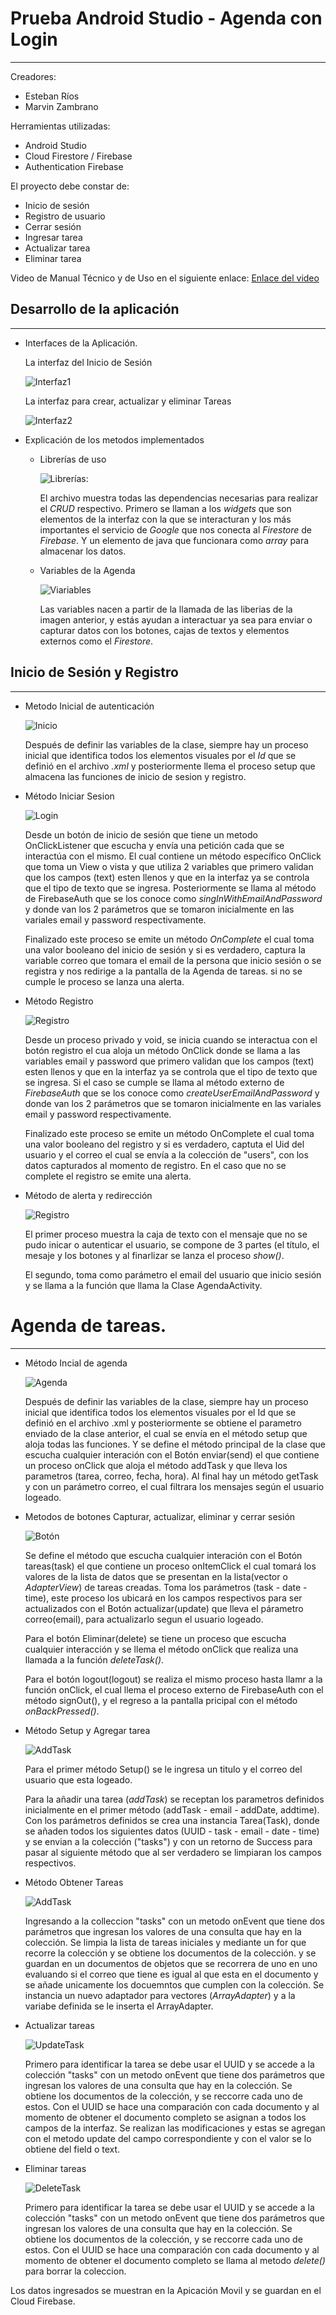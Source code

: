 # Prueba Android Studio - Agenda con Login
***
Creadores:
- Esteban Ríos
- Marvin Zambrano

Herramientas utilizadas:
- Android Studio
- Cloud Firestore / Firebase
- Authentication Firebase

El proyecto debe constar de:
- Inicio de sesión
- Registro de usuario
- Cerrar sesión
- Ingresar tarea
- Actualizar tarea
- Eliminar tarea

Video de Manual Técnico y de Uso en el siguiente enlace: [Enlace del video](https://youtu.be/Fjem6VDii6M)

## Desarrollo de la aplicación
***
- Interfaces de la Aplicación.
  
  La interfaz del Inicio de Sesión
  
  ![Interfaz1](https://github.com/EstebanRios99/prueba-android/blob/master/Capturas/Interfaz_Inicio%20Sesión.png)
   
  La interfaz para crear, actualizar y eliminar Tareas
  
  ![Interfaz2](https://github.com/EstebanRios99/prueba-android/blob/master/Capturas/Interfaz_Tareas.png)
  
- Explicación de los metodos implementados
  
  - Librerías de uso  
  
    ![Librerías](https://github.com/EstebanRios99/prueba-android/blob/master/Capturas/Librerias_Agenda.JPG):  
    
    El archivo muestra todas las dependencias necesarias para realizar el *CRUD* respectivo. Primero se llaman a los *widgets* que son elementos de la interfaz con la que se interacturan y los más importantes el servicio de *Google* que nos conecta al *Firestore* de *Firebase*. Y un elemento de java que funcionara como *array* para almacenar los datos.
    
  - Variables de la Agenda  
  
    ![Viariables](https://github.com/EstebanRios99/prueba-android/blob/master/Capturas/Variables_Agenda.JPG)  
    
    Las variables nacen a partir de la llamada de las liberias de la imagen anterior, y estás ayudan a interactuar ya sea para enviar o capturar datos con los botones, cajas de textos y elementos externos como el *Firestore*.
    
## Inicio de Sesión y Registro
***
  - Metodo Inicial de autenticación  
  
    ![Inicio](https://github.com/EstebanRios99/prueba-android/blob/master/Capturas/OnCreate_Autenticación.JPG)  
    
    Después de definir las variables de la clase, siempre hay un proceso inicial que identifica todos los elementos visuales por el *Id* que se definió en el archivo *.xml* y posteriormente llema el proceso setup que almacena las funciones de inicio de sesion y registro.
    
  - Método Iniciar Sesion  
  
    ![Login](https://github.com/EstebanRios99/prueba-android/blob/master/Capturas/Metodo_IniciarSesion.JPG)  
    
    Desde un botón de inicio de sesión que tiene un metodo OnClickListener que escucha y envía una petición cada que se interactúa con el mismo. El cual contiene un método específico OnClick que toma un View o vista y que utiliza 2 variables que primero validan que los campos (text) esten llenos y que en la interfaz ya se controla que el tipo de texto que se ingresa. Posteriormente se llama al método de FirebaseAuth que se los conoce como _singInWithEmailAndPassword_ y donde van los 2 parámetros que se tomaron inicialmente en las variales email y password respectivamente.  
    
    Finalizado este proceso se emite un método _OnComplete_ el cual toma una valor booleano del inicio de sesión y si es verdadero, captura la variable correo que tomara el email de la persona que inicio sesión o se registra y nos redirige a la pantalla de la Agenda de tareas. si no se cumple le proceso se lanza una alerta.
    
  - Método Registro  
  
    ![Registro](https://github.com/EstebanRios99/prueba-android/blob/master/Capturas/Metodo_Registrar.JPG)  
    
    Desde un proceso privado y void, se inicia cuando se interactua con el botón registro el cua aloja un método OnClick donde se llama a las variables email y password que primero validan que los campos (text) esten llenos y que en la interfaz ya se controla que el tipo de texto que se ingresa. Si el caso se cumple se llama al método externo de *FirebaseAuth* que se los conoce como _createUserEmailAndPassword_ y donde van los 2 parámetros que se tomaron inicialmente en las variales email y password respectivamente.  
    
    Finalizado este proceso se emite un método OnComplete el cual toma una valor booleano del registro y si es verdadero, captuta el Uid del usuario y el correo el cual se envía a la colección de "users", con los datos capturados al momento de registro. En el caso que no se complete el registro se emite una alerta.
    
  - Método de alerta y redirección  
  
    ![Registro](https://github.com/EstebanRios99/prueba-android/blob/master/Capturas/Metodo_Alerta_y_Redireccion.JPG)  
    
    El primer proceso muestra la caja de texto con el mensaje que no se pudo inicar o autenticar el usuario, se compone de 3 partes (el título, el mesaje y los botones y al finarlizar se lanza el proceso _show()_.  
    
    El segundo, toma como parámetro el email del usuario que inicio sesión y se llama a la función que llama la Clase AgendaActivity.

# Agenda de tareas.
***
  - Método Incial de agenda  
  
    ![Agenda](https://github.com/EstebanRios99/prueba-android/blob/master/Capturas/OnCreate_Agenda_Enviar.JPG)  
    
    Después de definir las variables de la clase, siempre hay un proceso inicial que identifica todos los elementos visuales por el Id que se definió en el archivo .xml y posteriormente se obtiene el parametro enviado de la clase anterior, el cual se envía en el método setup que aloja todas las funciones. Y se define el método principal de la clase que escucha cualquier interación con el Botón enviar(send) el que contiene un proceso onClick que aloja el método addTask y que lleva los parametros (tarea, correo, fecha, hora). Al final hay un método getTask y con un parámetro correo, el cual filtrara los mensajes según el usuario logeado.
    
  - Metodos de botones Capturar, actualizar, eliminar y cerrar sesión 
  
  
    ![Botón](https://github.com/EstebanRios99/prueba-android/blob/master/Capturas/OnCreate_Agenda_Botones_Capturar_Actualizar_Eliminar.JPG)  
    
    Se define el método que escucha cualquier interación con el Botón tareas(task) el que contiene un proceso onItemClick el cual tomará los valores de la lista de datos que se presentan en la lista(vector o _AdapterView_) de tareas creadas. Toma los parámetros (task - date - time), este proceso los ubicará en los campos respectivos para ser actualizados con el Botón actualizar(update) que lleva el párametro correo(email), para actualizarlo segun el usuario logeado.  
    
    Para el botón Eliminar(delete) se tiene un proceso que escucha cualquier interacción y se llema el método onClick que realiza una llamada a la función _deleteTask()_.  
    
    Para el botón logout(logout) se realiza el mismo proceso hasta llamr a la función onClick, el cual llema el proceso externo de FirebaseAuth con el método signOut(), y el regreso a la pantalla pricipal con el método _onBackPressed()_.
    
   - Método Setup y Agregar tarea  
   
     ![AddTask](https://github.com/EstebanRios99/prueba-android/blob/master/Capturas/Metodo_Setup_y_Agregar_Tarea.JPG)  
     
     Para el primer método Setup() se le ingresa un titulo y el correo del usuario que esta logeado.  
     
     Para la añadir una tarea (_addTask_) se receptan los parametros definidos inicialmente en el primer método (addTask - email - addDate, addtime). Con los parámetros definidos se crea una instancia Tarea(Task), donde se añaden todos los siguientes datos (UUID - task - email - date - time) y se envian a la colección ("tasks") y con un retorno de Success para pasar al siguiente método que al ser verdadero se limpiaran los campos respectivos.
     
  - Método Obtener Tareas  
  
    ![AddTask](https://github.com/EstebanRios99/prueba-android/blob/master/Capturas/Metodo_Obtener_Tareas.JPG)  
    
    Ingresando a la colleccion "tasks" con un metodo onEvent que tiene dos parámetros que ingresan los valores de una consulta que hay en la colección. Se limpia la lista de tareas iniciales y mediante un for que recorre la colección y se obtiene los documentos de la colección. y se guardan en un documentos de objetos que se recorrera de uno en uno evaluando si el correo que tiene es igual al que esta en el documento y se añade unicamente los docuemntos que cumplen con la colección. Se instancia un nuevo adaptador para vectores (_ArrayAdapter_) y a la variabe definida se le inserta el ArrayAdapter.
    
  - Actualizar tareas  
  
    ![UpdateTask](https://github.com/EstebanRios99/prueba-android/blob/master/Capturas/Metodo_Actualizar_Tarea.JPG)  
    
    Primero para identificar la tarea se debe usar el UUID y se accede a la colección "tasks" con un metodo onEvent que tiene dos parámetros que ingresan los valores de una consulta que hay en la colección. Se obtiene los documentos de la colección, y se reccorre cada uno de estos. Con el UUID se hace una comparación con cada documento y al momento de obtener el documento completo se asignan a todos los campos de la interfaz. Se realizan las modificaciones y estas se agregan con el metodo update del campo correspondiente y con el valor se lo obtiene del field o text.  
    
  - Eliminar tareas  
  
    ![DeleteTask](https://github.com/EstebanRios99/prueba-android/blob/master/Capturas/Metodo_Eliminar_Tarea.JPG)  
    
    Primero para identificar la tarea se debe usar el UUID y se accede a la colección "tasks" con un metodo onEvent que tiene dos parámetros que ingresan los valores de una consulta que hay en la colección. Se obtiene los documentos de la colección, y se reccorre cada uno de estos. Con el UUID se hace una comparación con cada documento y al momento de obtener el documento completo se llama al metodo _delete()_ para borrar la coleccion.
    
   Los datos ingresados se muestran en la Apicación Movil y se guardan en el Cloud Firebase.
